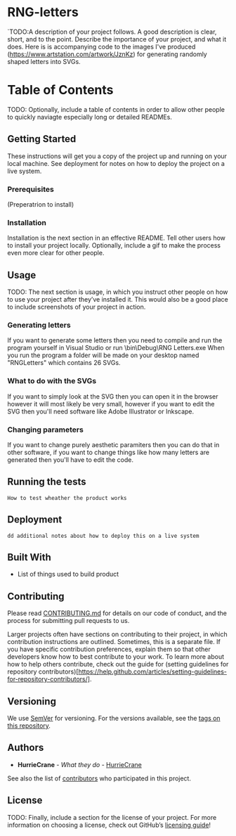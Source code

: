# RNG-letters
`TODO:A description of your project follows. A good description is clear, short, and to the point. Describe the importance of your project, and what it does.
Here is is accompanying code to the images I've produced (https://www.artstation.com/artwork/JznKz) for generating randomly shaped letters into SVGs.

# Table of Contents
TODO: Optionally, include a table of contents in order to allow other people to quickly naviagte especially long or detailed READMEs.

## Getting Started
These instructions will get you a copy of the project up and running on your local machine. See deployment for notes on how to deploy the project on a live system.

### Prerequisites
(Preperatrion to install)

### Installation
Installation is the next section in an effective README. Tell other users how to install your project locally. Optionally, include a gif to make the process even more clear for other people.

## Usage
TODO: The next section is usage, in which you instruct other people on how to use your project after they’ve installed it. This would also be a good place to include screenshots of your project in action.

### Generating letters

If you want to generate some letters then you need to compile and run the program yourself in Visual Studio or run \bin\Debug\RNG Letters.exe When you run the program a folder will be made on your desktop named "RNGLetters" which contains 26 SVGs.

### What to do with the SVGs

If you want to simply look at the SVG then you can open it in the browser however it will most likely be very small, however if you want to edit the SVG then you'll need software like Adobe Illustrator or Inkscape.

### Changing parameters

If you want to change purely aesthetic paramiters then you can do that in other software, if you want to change things like how many letters are generated then you'll have to edit the code.

## Running the tests
`How to test wheather the product works`

## Deployment
`dd additional notes about how to deploy this on a live system`

## Built With
* List of things used to build product

## Contributing
Please read [CONTRIBUTING.md](CONTRIBUTING.md) for details on our code of conduct, and the process for submitting pull requests to us.

Larger projects often have sections on contributing to their project, in which contribution instructions are outlined. Sometimes, this is a separate file. If you have specific contribution preferences, explain them so that other developers know how to best contribute to your work. To learn more about how to help others contribute, check out the guide for (setting guidelines for repository contributors)[https://help.github.com/articles/setting-guidelines-for-repository-contributors/].

## Versioning
We use [SemVer](http://semver.org/) for versioning. For the versions available, see the [tags on this repository](https://github.com/tumble1999/tumble1999.github.io/tags).

## Authors
* **HurrieCrane** - *What they do* - [HurrieCrane](https://github.com/HurrieCrane)

See also the list of [contributors](https://github.com/HurrieCrane/RNG-Letters/contributors) who participated in this project.

## License
TODO: Finally, include a section for the license of your project. For more information on choosing a license, check out GitHub’s [licensing guide](http://choosealicense.com/)!

